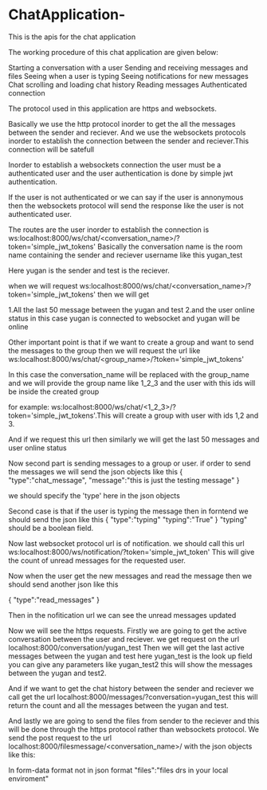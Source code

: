 # ChatApplication-
This is the apis for the chat application 


The working procedure of this chat application are given below:


Starting a conversation with a user
Sending and receiving messages and files 
Seeing when a user is typing
Seeing notifications for new messages
Chat scrolling and loading chat history
Reading messages
Authenticated connection

The protocol used in this application are https and websockets.

Basically we use the http protocol inorder to get the all the messages between the sender and reciever.
And we use the websockets protocols inorder to establish the connection between the sender and reciever.This connection will be satefull

Inorder to establish a websockets connection the user must be a authenticated user and the user authentication is done by simple jwt authentication.

If the user is not authenticated or we can say if the user is annonymous then the websockets protocol will send the response like the user is not authenticated user.


The routes are the user inorder to establish the connection is ws:localhost:8000/ws/chat/<conversation_name>/?token='simple_jwt_tokens'
Basically the conversation name is the room name containing the sender and reciever username like this yugan_test

Here yugan is the sender and test is the reciever.

when we will request  ws:localhost:8000/ws/chat/<conversation_name>/?token='simple_jwt_tokens' then we will get 

1.All the last 50 message between the yugan and test 
2.and the user online status in this case yugan is connected to websocket and yugan will be online 

Other important point is that if we want to create a group and want to send the messages to the group then we will request the url like ws:localhost:8000/ws/chat/<group_name>/?token='simple_jwt_tokens'

In this case the conversation_name will be replaced with the group_name and we will provide the group name like 1_2_3 and the user with this ids will be inside the created group 

for example: ws:localhost:8000/ws/chat/<1_2_3>/?token='simple_jwt_tokens'.This will create a group with user with ids 1,2 and 3.

And if we request this url then similarly we will get the last 50 messages and user online status

Now second part is sending messages to a group or user.
if order to send the messages we will send the json objects like this 
{
"type":"chat_message",
"message":"this is just the testing message"
}

we should specify the 'type' here in the json objects

Second case is that if the user is typing the message then in forntend we should send the json like this 
{
"type":"typing"
"typing":"True"
}
"typing" should be a boolean field.

Now last websocket protocol url is of notification.
we should call this url ws:localhost:8000/ws/notification/?token='simple_jwt_token'
This will give the count of unread messages for the requested user.

Now when the user get the new messages and read the message then we should send another json like this 

{
"type":"read_messages"
}

Then in the nofitication url we can see the unread messages updated 

Now we will see the https requests.
Firstly we are going to get the active conversation between the user and reciever.
we get request on the url localhost:8000/conversation/yugan_test
Then we will get the last active messages between the yugan and test 
here yugan_test is the look up field you can give any parameters like yugan_test2 this will show the messages between the yugan and test2.


And if we want to get the chat history between the sender and reciever we call get the url localhost:8000/messages/?conversation=yugan_test
this will return the count and all the messages between the yugan and test.


And lastly we are going to send the files from sender to the reciever and this will be done through the https protocol rather than websockets protocol.
We send the post request to the url localhost:8000/filesmessage/<conversation_name>/ with the  json objects like this:

In form-data format not in json format 
"files":"files drs in your local enviroment"






